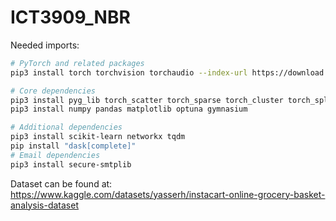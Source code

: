 # ICT3909_NBR

Needed imports:

```bash
# PyTorch and related packages
pip3 install torch torchvision torchaudio --index-url https://download.pytorch.org/whl/cu118

# Core dependencies
pip3 install pyg_lib torch_scatter torch_sparse torch_cluster torch_spline_conv -f https://data.pyg.org/whl/torch-2.6.0+cpu.html
pip3 install numpy pandas matplotlib optuna gymnasium

# Additional dependencies
pip3 install scikit-learn networkx tqdm
pip install "dask[complete]"
# Email dependencies
pip3 install secure-smtplib
```

Dataset can be found at: https://www.kaggle.com/datasets/yasserh/instacart-online-grocery-basket-analysis-dataset